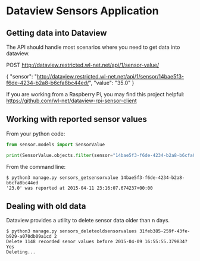 Dataview Sensors Application
============================

Getting data into Dataview
---

The API should handle most scenarios where you need to get data into dataview. 

POST http://dataview.restricted.wl-net.net/api/1/sensor-value/

{
    "sensor": "http://dataview.restricted.wl-net.net/api/1/sensor/14bae5f3-f6de-4234-b2a8-b6cfa8bc44ed/", 
    "value": "35.0"
}

If you are working from a Raspberry Pi, you may find this project helpful:
https://github.com/wl-net/dataview-rpi-sensor-client

Working with reported sensor values
---

From your python code:

```python
from sensor.models import SensorValue

print(SensorValue.objects.filter(sensor="14bae5f3-f6de-4234-b2a8-b6cfa8bc44ed").order_by('-updated')[0].value)
```

From the command line:

```
$ python3 manage.py sensors_getsensorvalue 14bae5f3-f6de-4234-b2a8-b6cfa8bc44ed
'23.0' was reported at 2015-04-11 23:16:07.674237+00:00
```

Dealing with old data
---

Dataview provides a utility to delete sensor data older than n days.

```
$ python3 manage.py sensors_deleteoldsensorvalues 31feb385-259f-43fe-b929-a070db09a1cd 2
Delete 1148 recorded senor values before 2015-04-09 16:55:55.379834? Yes
Deleting...
```
